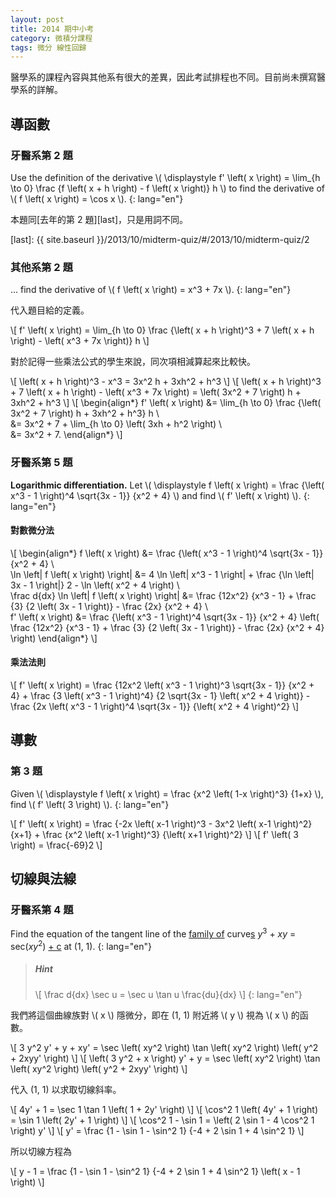 ```yaml
---
layout: post
title: 2014 期中小考
category: 微積分課程
tags: 微分 線性回歸
---
```

醫學系的課程內容與其他系有很大的差異，因此考試排程也不同。目前尚未撰寫醫學系的詳解。

導函數
------
### 牙醫系第 2 題 ###
Use the definition of the derivative
\\( \displaystyle f' \left( x \right) = \lim\_{h \to 0} \frac {f \left( x + h \right) - f \left( x \right)} h \\)
to find the derivative of
\\( f \left( x \right) = \cos x \\).
{: lang="en"}

本題同[去年的第 2 題][last]，只是用詞不同。

[last]: {{ site.baseurl }}/2013/10/midterm-quiz/#/2013/10/midterm-quiz/2

### 其他系第 2 題 ###
...  find the derivative of
\\( f \left( x \right) = x^3 + 7x \\).
{: lang="en"}

代入題目給的定義。

\\[ f' \left( x \right) = \lim\_{h \to 0} \frac {\left( x + h \right)^3 + 7 \left( x + h \right) - \left( x^3 + 7x \right)} h \\]

對於記得一些乘法公式的學生來說，同次項相減算起來比較快。

\\[ \left( x + h \right)^3 - x^3 = 3x^2 h + 3xh^2 + h^3 \\\]
\\[ \left( x + h \right)^3 + 7 \left( x + h \right) - \left( x^3 + 7x \right) = \left( 3x^2 + 7 \right) h + 3xh^2 + h^3 \\\]
\\[
	\begin{align\*}
		f' \left( x \right)
			&= \lim_{h \to 0} \frac {\left( 3x^2 + 7 \right) h + 3xh^2 + h^3} h \\\
			&= 3x^2 + 7 + \lim_{h \to 0} \left( 3xh + h^2 \right) \\\
			&= 3x^2 + 7.
	\end{align\*}
\\]

### 牙醫系第 5 題 ###
**Logarithmic differentiation.**  Let \\( \displaystyle f \left( x \right) =
\frac {\left( x^3 - 1 \right)^4 \sqrt{3x - 1}} {x^2 + 4} \\) and find \\( f'
\left( x \right) \\).
{: lang="en"}

#### 對數微分法 ####
\\[
	\begin{align\*}
		f \left( x \right) &= \frac {\left( x^3 - 1 \right)^4 \sqrt{3x - 1}} {x^2 + 4} \\\
		\ln \left| f \left( x \right) \right| &=
			4 \ln \left| x^3 - 1 \right| + \frac {\ln \left| 3x - 1 \right|} 2 - \ln \left( x^2 + 4 \right) \\\
		\frac d{dx} \ln \left| f \left( x \right) \right| &=
			\frac {12x^2} {x^3 - 1} + \frac {3} {2 \left( 3x - 1 \right)} - \frac {2x} {x^2 + 4} \\\
		f' \left( x \right) &=
			\frac {\left( x^3 - 1 \right)^4 \sqrt{3x - 1}} {x^2 + 4}
			\left( \frac {12x^2} {x^3 - 1} + \frac {3} {2 \left( 3x - 1 \right)} - \frac {2x} {x^2 + 4} \right)
	\end{align\*}
\\]

#### 乘法法則 ####
\\[
	f' \left( x \right)
		= \frac {12x^2 \left( x^3 - 1 \right)^3 \sqrt{3x - 1}} {x^2 + 4}
		+ \frac {3 \left( x^3 - 1 \right)^4} {2 \sqrt{3x - 1} \left( x^2 + 4 \right)}
		- \frac {2x \left( x^3 - 1 \right)^4 \sqrt{3x - 1}} {\left( x^2 + 4 \right)^2}
\\]

導數
----
### 第 3 題 ###
Given \\( \displaystyle f \left( x \right) = \frac {x^2 \left( 1-x \right)^3} {1+x} \\),
find \\( f' \left( 3 \right) \\).
{: lang="en"}

\\[ f' \left( x \right) = \frac {-2x \left( x-1 \right)^3 - 3x^2 \left( x-1 \right)^2} {x+1} + \frac {x^2 \left( x-1 \right)^3} {\left( x+1 \right)^2} \\]
\\[ f' \left( 3 \right) = \frac{-69}2 \\]

切線與法線
----------
### 牙醫系第 4 題 ###
Find the equation of the tangent line of the <ins>family of</ins> curve<ins>s</ins>
<var>y</var><sup>3</sup> + <var>xy</var> = sec(<var>xy</var><sup>2</sup>) <ins>+ c</ins>
at (1, 1).
{: lang="en"}

> ##### Hint #####
> \\[ \frac d{dx} \sec u = \sec u \tan u \frac{du}{dx} \\]
{: lang="en"}

我們將這個曲線族對 \\( x \\) 隱微分，即在 (1, 1) 附近將 \\( y \\) 視為 \\( x \\) 的函數。

\\[ 3 y^2 y' + y + xy' = \sec \left( xy^2 \right) \tan \left( xy^2 \right) \left( y^2 + 2xyy' \right) \\]
\\[ \left( 3 y^2 + x \right) y' + y = \sec \left( xy^2 \right) \tan \left( xy^2 \right) \left( y^2 + 2xyy' \right) \\]

代入 (1, 1) 以求取切線斜率。

\\[ 4y' + 1 = \sec 1 \tan 1 \left( 1 + 2y' \right) \\]
\\[ \cos^2 1 \left( 4y' + 1 \right) = \sin 1 \left( 2y' + 1 \right) \\]
\\[ \cos^2 1 - \sin 1 = \left( 2 \sin 1 - 4 \cos^2 1 \right) y' \\]
\\[ y' = \frac {1 - \sin 1 - \sin^2 1} {-4 + 2 \sin 1 + 4 \sin^2 1} \\]

所以切線方程為

\\[ y - 1 = \frac {1 - \sin 1 - \sin^2 1} {-4 + 2 \sin 1 + 4 \sin^2 1} \left( x - 1 \right) \\]
